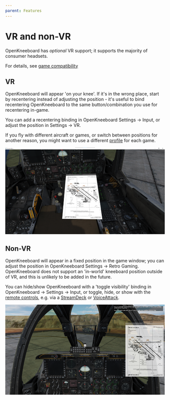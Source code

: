 ```yaml
---
parent: Features
---
```


# VR and non-VR

OpenKneeboard has *optional* VR support; it supports the majority of consumer headsets.

For details, see [game compatibility](../compatibility/games.md)

## VR

OpenKneeboard will appear 'on your knee'. If it's in the wrong place, start by recentering instead of adjusting the position - it's useful to bind recentering OpenKneeboard to the same button/combination you use for recentering in-game.

You can add a recentering binding in OpenKneeboard Settings -> Input, or adjust the position in Settings -> VR.

If you fly with different aircraft or games, or switch between positions for another reason, you might want to use a different [profile](./profiles.md) for each game.

![VR Screenshot](../screenshots/theater.png)

## Non-VR

OpenKneeboard will appear in a fixed position in the game window; you can adjust the position in OpenKneeboard Settings -> Retro Gaming. OpenKneeboard does not support an 'in-world' kneeboard position outside of VR, and this is unlikely to be added in the future.

You can hide/show OpenKneeboard with a 'toggle visibility' binding in OpenKneeboard -> Settings -> Input, or toggle, hide, or show with the [remote controls](./remote-controls.md), e.g. via a [StreamDeck](./streamdeck.md) or [VoiceAttack](./voice-attack.md).


![Non-VR Screenshot](../screenshots/non-vr.png)